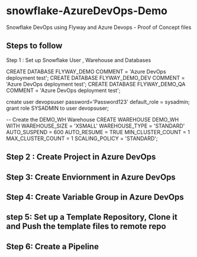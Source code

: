 # snowflake-AzureDevOps-Demo
Snowflake DevOps using Flyway and Azure Devops - Proof of Concept files

## Steps to follow
Step 1 : Set up Snowflake User , Warehouse and Databases

CREATE DATABASE FLYWAY_DEMO COMMENT = 'Azure DevOps deployment test';
CREATE DATABASE FLYWAY_DEMO_DEV COMMENT = 'Azure DevOps deployment test';
CREATE DATABASE FLYWAY_DEMO_QA COMMENT = 'Azure DevOps deployment test';

create user devopsuser password='Password123' default_role = sysadmin;
grant role SYSADMIN to user devopsuser;

-- Create the DEMO_WH Warehouse
CREATE WAREHOUSE DEMO_WH WITH WAREHOUSE_SIZE = 'XSMALL' WAREHOUSE_TYPE = 'STANDARD' AUTO_SUSPEND = 600 AUTO_RESUME = TRUE MIN_CLUSTER_COUNT = 1 MAX_CLUSTER_COUNT = 1 SCALING_POLICY = 'STANDARD';

## Step 2 : Create Project in Azure DevOps
## Step 3: Create Enviornment in Azure DevOps
## Step 4: Create Variable Group in Azure DevOps
## step 5: Set up a Template Repository, Clone it and Push the template files to remote repo
## Step 6: Create a Pipeline 

